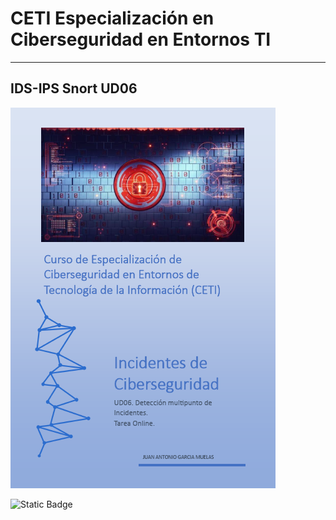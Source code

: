 # CETI Especialización en Ciberseguridad en Entornos TI
---
## IDS-IPS Snort UD06

![Incidentes de Ciberseguridad](./Portada-IC06.png "IDS-IPS Snort") 

![Static Badge](https://img.shields.io/badge/%E2%9C%85%20Calificaci%C3%B3n%3A-9.45-%2362f395?style=for-the-badge&labelColor=%2362f395&color=%2362f395)
